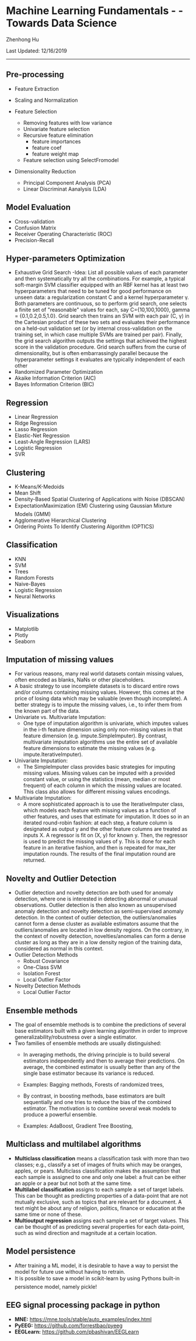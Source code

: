 # Machine Learning Fundamentals - - Towards Data Science
Zhenhong Hu

Last Updated: 12/16/2019

---
## Pre-processing
- Feature Extraction
- Scaling and Normalization
- Feature Selection
	- Removing features with low variance
	- Univariate feature selection
	- Recursive feature elimination
		 - feature importances
		 - feature coef
		 - feature weight map
	- Feature selection using SelectFromodel

- Dimensionality Reduction
	- Principal Component Analysis (PCA)
	- Linear Discriminat Aanalysis (LDA)

## Model Evaluation
- Cross-validation
- Confusion Matrix
- Receiver Operating Characteristic (ROC)
- Precision-Recall 

## Hyper-parameters Optimization
- Exhaustive Grid Search
    -Idea: List all possible values of each parameter and then systematically try all the combinations. 
     For example, a typical soft-margin SVM classifier equipped with an RBF kernel has at least two hyperparameters that need to be tuned for good performance on unseen data: a regularization constant C and a kernel hyperparameter γ. Both parameters are continuous, so to perform grid search, one selects a finite set of "reasonable" values for each, say C={10,100,1000}, gamma = {0.1,0.2,0.5,1.0}. 
     Grid search then trains an SVM with each pair (C, γ) in the Cartesian product of these two sets and evaluates their performance on a held-out validation set (or by internal cross-validation on the training set, in which case multiple SVMs are trained per pair). Finally, the grid search algorithm outputs the settings that achieved the highest score in the validation procedure.
     Grid search suffers from the curse of dimensionality, but is often embarrassingly parallel because the hyperparameter settings it evaluates are typically independent of each other
- Randomized Parameter Optimization
- Akaike Information Criterion (AIC) 
- Bayes Information Criterion (BIC)

## Regression
- Linear Regression
- Ridge Regression
- Lasso Regression
- Elastic-Net Regression
- Least-Angle Regression (LARS)
- Logistic Regression
- SVR

## Clustering
- K-Means/K-Medoids
- Mean Shift
- Density-Based Spatial Clustering of Applications with Noise (DBSCAN)
- ExpectationMaximization (EM) Clustering using Gaussian Mixture Models (GMM)
- Agglomerative Hierarchical Clustering
- Ordering Points To Identify Clustering Algorithm (OPTICS)

## Classification
- KNN
- SVM
- Trees
- Random Forests
- Naive-Bayes
- Logistic Regression
- Neural Networks

## Visualizations
- Matplotlib
- Plotly
- Seaborn

## Imputation of missing values
- For various reasons, many real world datasets contain missing values, often encoded as blanks, NaNs or other placeholders. 
- A basic strategy to use incomplete datasets is to discard entire rows and/or columns containing missing values. However, this comes at the price of losing data which may be valuable (even though incomplete). A better strategy is to impute the missing values, i.e., to infer them from the known part of the data.
- Univariate vs. Multivariate Imputation:
	- One type of imputation algorithm is univariate, which imputes values in the i-th feature dimension using only non-missing values in that feature dimension (e.g. impute.SimpleImputer). By contrast, multivariate imputation algorithms use the entire set of available feature dimensions to estimate the missing values (e.g. impute.IterativeImputer).
- Univariate Imputation:
	- The SimpleImputer class provides basic strategies for imputing missing values. Missing values can be imputed with a provided constant value, or using the statistics (mean, median or most frequent) of each column in which the missing values are located. This class also allows for different missing values encodings.
- Multivariate Imputation:
	- A more sophisticated approach is to use the IterativeImputer class, which models each feature with missing values as a function of other features, and uses that estimate for imputation. It does so in an iterated round-robin fashion: at each step, a feature column is designated as output y and the other feature columns are treated as inputs X. A regressor is fit on (X, y) for known y. Then, the regressor is used to predict the missing values of y. This is done for each feature in an iterative fashion, and then is repeated for max_iter imputation rounds. The results of the final imputation round are returned.

## Novelty and Outlier Detection
- Outlier detection and novelty detection are both used for anomaly detection, where one is interested in detecting abnormal or unusual observations. Outlier detection is then also known as unsupervised anomaly detection and novelty detection as semi-supervised anomaly detection. In the context of outlier detection, the outliers/anomalies cannot form a dense cluster as available estimators assume that the outliers/anomalies are located in low density regions. On the contrary, in the context of novelty detection, novelties/anomalies can form a dense cluster as long as they are in a low density region of the training data, considered as normal in this context.
- Outlier Detection Methods
  - Robust Covariance
  - One-Class SVM
  - Isolation Forest
  - Local Outlier Factor
- Novelty Detection Methods
  - Local Outlier Factor 

## Ensemble methods
- The goal of ensemble methods is to combine the predictions of several base estimators built with a given learning algorithm in order to improve generalizability/robustness over a single estimator.
- Two families of ensemble methods are usually distinguished:
	- In averaging methods, the driving principle is to build several estimators independently and then to average their predictions. On average, the combined estimator is usually better than any of the single base estimator because its variance is reduced.
	- Examples: Bagging methods, Forests of randomized trees, 

	- By contrast, in boosting methods, base estimators are built sequentially and one tries to reduce the bias of the combined estimator. The motivation is to combine several weak models to produce a powerful ensemble.
	- Examples: AdaBoost, Gradient Tree Boosting, 


## Multiclass and multilabel algorithms
- **Multiclass classification** means a classification task with more than two classes; e.g., classify a set of images of fruits which may be oranges, apples, or pears. Multiclass classification makes the assumption that each sample is assigned to one and only one label: a fruit can be either an apple or a pear but not both at the same time.
- **Multilabel classification** assigns to each sample a set of target labels. This can be thought as predicting properties of a data-point that are not mutually exclusive, such as topics that are relevant for a document. A text might be about any of religion, politics, finance or education at the same time or none of these.
- **Multioutput regression** assigns each sample a set of target values. This can be thought of as predicting several properties for each data-point, such as wind direction and magnitude at a certain location.

## Model persistence
- After training a ML model, it is desirable to have a way to persist the model for future use without having to retrain. 
- It is possible to save a model in scikit-learn by using Pythons built-in persistence model, namely pickle!

## EEG signal processing package in python
- **MNE:** https://mne.tools/stable/auto_examples/index.html
- **PyEEG:** https://github.com/forrestbao/pyeeg
- **EEGLearn:** https://github.com/pbashivan/EEGLearn




